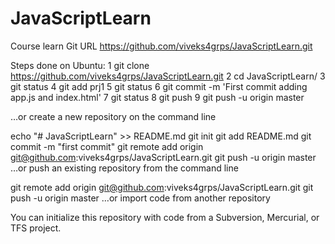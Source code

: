 # JavaScriptLearn
Course learn
Git URL
https://github.com/viveks4grps/JavaScriptLearn.git

Steps done on Ubuntu:
1 git clone https://github.com/viveks4grps/JavaScriptLearn.git
2 cd JavaScriptLearn/
3 git status
4 git add prj1
5 git status
6 git commit -m 'First commit adding app.js and index.html'
7 git status
8 git push
9 git push -u origin master


…or create a new repository on the command line


echo "# JavaScriptLearn" >> README.md
git init
git add README.md
git commit -m "first commit"
git remote add origin git@github.com:viveks4grps/JavaScriptLearn.git
git push -u origin master
…or push an existing repository from the command line


git remote add origin git@github.com:viveks4grps/JavaScriptLearn.git
git push -u origin master
…or import code from another repository

You can initialize this repository with code from a Subversion, Mercurial, or TFS project.
